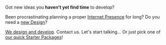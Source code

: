 Got new ideas you **haven't yet find time** to develop?

Been procrastinating planning a proper [Internet Presence](/offer/) for long? Do you need a [new Design](/design/)?

[We design and develop](/design/). Contact us. Let's start talking... Or just pick one of [our quick Starter Packages](/offer/)!
